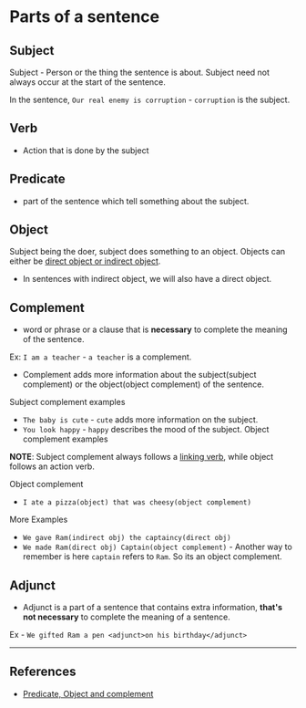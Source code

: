 # Parts of a sentence

## Subject

Subject - Person or the thing the sentence is about. Subject need not always occur at the start of the sentence.

In the sentence, `Our real enemy is corruption` - `corruption` is the subject.

## Verb

- Action that is done by the subject

## Predicate

- part of the sentence which tell something about the subject.

## Object

Subject being the doer, subject does something to an object. Objects can either be [direct object or indirect object](./direct_indirect_objects.md).

- In sentences with indirect object, we will also have a direct object.

## Complement

- word or phrase or a clause that is **necessary** to complete the meaning of the sentence.

Ex: `I am a teacher` - `a teacher` is a complement.

- Complement adds more information about the subject(subject complement) or the object(object complement) of the sentence.

Subject complement examples

- `The baby is cute` - `cute` adds more information on the subject.
- `You look happy` - `happy` describes the mood of the subject.
  Object complement examples

**NOTE**: Subject complement always follows a [linking verb](./gerunds.md), while object follows an action verb.

Object complement

- `I ate a pizza(object) that was cheesy(object complement)`

More Examples

- `We gave Ram(indirect obj) the captaincy(direct obj)`
- `We made Ram(direct obj) Captain(object complement)` - Another way to remember is here `captain` refers to `Ram`. So its an object complement.

## Adjunct

- Adjunct is a part of a sentence that contains extra information, **that's not necessary** to complete the meaning of a sentence.

Ex - `We gifted Ram a pen <adjunct>on his birthday</adjunct>`

---

## References

- [Predicate, Object and complement](http://guidetogrammar.org/grammar/objects.htm)
